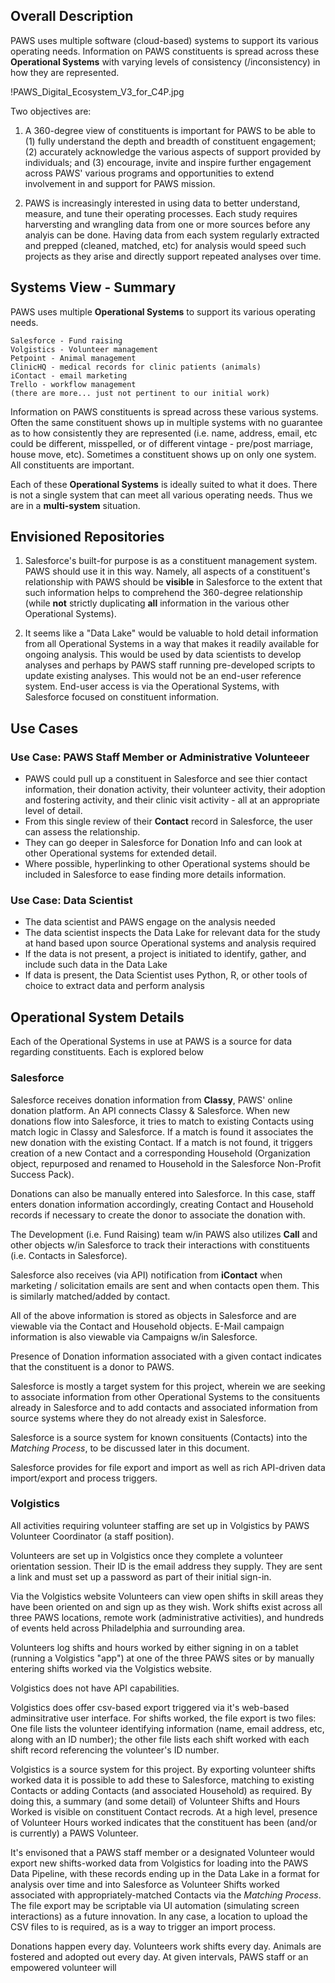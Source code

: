 
## Overall Description

PAWS uses multiple software (cloud-based) systems to support its various operating needs.  Information on PAWS constituents is spread across these **Operational Systems** with varying levels of consistency (/inconsistency) in how they are represented.

!PAWS_Digital_Ecosystem_V3_for_C4P.jpg

Two objectives are:

1.  A 360-degree view of constituents is important for PAWS to be able
to (1) fully understand the depth and breadth of constituent engagement; (2) accurately 
acknowledge the various aspects of support provided
by individuals; and (3) encourage, invite and inspire further engagement across PAWS'
various programs and opportunities to extend involvement in and support for PAWS mission.

2.  PAWS is increasingly interested in using data to better understand,
measure, and tune their operating processes.  Each study requires harversting
and wrangling data from one or more sources before any analyis can be done.  Having
data from each system regularly extracted and prepped (cleaned, matched, etc) for
analysis would speed such projects as they arise and directly support repeated
analyses over time.  

## Systems View - Summary

PAWS uses multiple **Operational Systems** to support its various operating needs.

    Salesforce - Fund raising
    Volgistics - Volunteer management 
    Petpoint - Animal management
    ClinicHQ - medical records for clinic patients (animals)
    iContact - email marketing
    Trello - workflow management
    (there are more... just not pertinent to our initial work)
    
Information on PAWS constituents is spread across these various systems.
Often the same constituent shows up in multiple systems 
with no guarantee as to how consistently they are represented 
(i.e. name, address, email, etc could be different, misspelled, or of 
different vintage - pre/post marriage, house move, etc).   Sometimes a constituent shows
up on only one system.   All constituents are important.

Each of these **Operational Systems** is ideally suited to what it does.  There is not 
a single system that can meet all various operating needs.  Thus we are in a
**multi-system** situation. 

## Envisioned Repositories
1. Salesforce's built-for purpose is as a constituent management system.  PAWS should use it in this
way.
Namely, all aspects of a constituent's relationship with PAWS should be **visible** in Salesforce to
the extent that such information helps to comprehend the 360-degree relationship (while **not** 
strictly duplicating **all** information in the various other Operational Systems).

2. It seems like a "Data Lake" would be valuable to hold detail information from all Operational Systems in
a way that makes it readily available for ongoing analysis.   This would be used by data scientists
to develop analyses and perhaps by PAWS staff running pre-developed scripts to update existing
analyses.  This would not be an end-user reference system.   End-user access is via the Operational Systems, with Salesforce focused on constituent information. 
  
## Use Cases
### Use Case: PAWS Staff Member or Administrative Volunteeer
- PAWS could pull up a constituent
in Salesforce and see thier contact information, their donation activity,
their volunteer activity, their adoption and fostering activity,
and their clinic visit activity - all at an appropriate level of
detail.  
- From this single review of their **Contact** record in Salesforce, the user 
can assess the relationship.   
- They can go deeper in Salesforce for Donation Info and can 
look at other Operational systems for extended detail.  
- Where possible, hyperlinking to 
other Operational systems should be included in Salesforce to ease finding more details information.

### Use Case: Data Scientist
- The data scientist and PAWS engage on the analysis needed
- The data scientist inspects the Data Lake for relevant data for the study at hand based upon source Operational
systems and analysis required
- If the data is not present, a project is initiated to identify, gather, and include such data in
the Data Lake
- If data is present, the Data Scientist uses Python, R, or other tools of choice to extract data
and perform analysis

## Operational System Details

Each of the Operational Systems in use at PAWS is a source for data regarding constituents.   Each is explored below

### Salesforce
Salesforce receives donation information from **Classy**, PAWS' online donation platform.  An API connects Classy & Salesforce.  When new donations flow into Salesforce, it tries to match to existing Contacts using match logic in Classy and Salesforce.  If a match is found it associates the new donation with the existing Contact.   If a match is not found, it triggers creation of a new Contact and a corresponding Household (Organization object, repurposed and renamed to Household in the Salesforce Non-Profit Success Pack).

Donations can also be manually entered into Salesforce.  In this case, staff enters donation information accordingly, creating Contact and Household records if necessary to create the donor to associate the donation with.

The Development (i.e. Fund Raising) team w/in PAWS also utilizes **Call** and other objects w/in Salesforce to track their interactions with constituents (i.e. Contacts in Salesforce).  

Salesforce also receives (via API) notification from **iContact** when marketing / solicitation emails are sent and when contacts open them.    This is similarly matched/added by contact.   

All of the above information is stored as objects in Salesforce and are viewable via the Contact and Household objects.    E-Mail campaign information is also viewable via Campaigns w/in Salesforce.  

Presence of Donation information associated with a given contact indicates that the constituent is a donor to PAWS. 

Salesforce is mostly a target system for this project, wherein we are seeking to associate information from other Operational Systems to the consituents already in Salesforce and to add contacts and associated information from source systems where they do not already exist in Salesforce.     

Salesforce is a source system for known consituents (Contacts) into the *Matching Process*, to be discussed later in this document. 

Salesforce provides for file export and import as well as rich API-driven data import/export and process triggers.    
   
### Volgistics
All activities requiring volunteer staffing are set up in Volgistics by PAWS Volunteer Coordinator (a staff position).  

Volunteers are set up in Volgistics once they complete a volunteer orientation session.  Their ID is the email address they supply.   They are sent a link and must set up a password as part of their initial sign-in.  

Via the Volgistics website Volunteers can view open shifts in skill areas they have been oriented on and sign up as they wish.  Work shifts exist across all three PAWS locations, remote work (administrative activities), and hundreds of events held across Philadelphia and surrounding area.  

Volunteers log shifts and hours worked by either signing in on a tablet (running a Volgistics "app") at one of the three PAWS sites or by manually entering shifts worked via the Volgistics website.   

Volgistics does not have API capabilities.   

Volgistics does offer csv-based export triggered via it's web-based adminsitrative user interface.  For shifts worked, the file export is two files:  One file lists the volunteer identifying information (name, email address, etc, along with an ID number); the other file lists each shift worked with each shift record referencing the volunteer's ID number.  

Volgistics is a source system for this project.  By exporting volunteer shifts worked data it is possible to add these to Salesforce, matching to existing Contacts or adding Contacts (and associated Household) as required.  By doing this, a summary (and some detail) of Volunteer Shifts and Hours Worked is visible on constituent Contact recrods.   At a high level, presence of Volunteer Hours worked indicates that the constituent has been (and/or is currently) a PAWS Volunteer.  

It's envisoned that a PAWS staff member or a designated Volunteer would export new shifts-worked data from Volgistics for loading into the PAWS Data Pipeline, with these records ending up in the Data Lake in a format for analysis over time and into Salesforce as Volunteer Shifts worked associated with appropriately-matched Contacts via the *Matching Process*.    The file export may be scriptable via UI automation (simulating screen interactions) as a future innovation.   In any case, a location to upload the CSV files to is required, as is a way to trigger an import process.  

Donations happen every day.   Volunteers work shifts every day.   Animals are fostered and adopted out every day.
At given intervals, PAWS staff or an empowered volunteer will 




